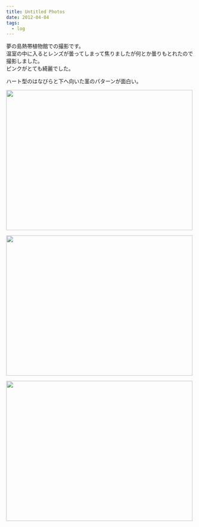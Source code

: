 ```yaml
---
title: Untitled Photos
date: 2012-04-04
tags:
  - log
---
```


夢の島熱帯植物館での撮影です。<br>
温室の中に入るとレンズが曇ってしまって焦りましたが何とか曇りもとれたので撮影しました。<br>
ピンクがとても綺麗でした。

ハート型のはなびらと下へ向いた茎のパターンが面白い。

<a href="http://www.flickr.com/photos/shigeki_takeguchi/7034244645/" title="Untitled by shigeki.takeguchi, on Flickr"><img src="http://farm8.staticflickr.com/7187/7034244645_e4180015f9.jpg" width="500" height="375" alt=""></a>

<a href="http://www.flickr.com/photos/shigeki_takeguchi/6888150858/" title="Untitled by shigeki.takeguchi, on Flickr"><img src="http://farm8.staticflickr.com/7134/6888150858_d12426bc31.jpg" width="500" height="375" alt=""></a>

<a href="http://www.flickr.com/photos/shigeki_takeguchi/6888151876/" title="Untitled by shigeki.takeguchi, on Flickr"><img src="http://farm8.staticflickr.com/7206/6888151876_4dcf7fa575.jpg" width="500" height="375" alt=""></a>

